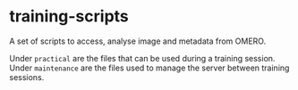 # training-scripts
A set of scripts to access, analyse image and metadata from OMERO.

Under ``practical`` are the files that can be used during a training session.
Under ``maintenance`` are the files used to manage the server between training sessions.
